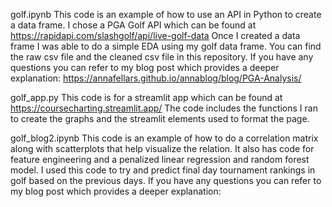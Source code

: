 golf.ipynb
This code is an example of how to use an API in Python to create a data frame. 
I chose a PGA Golf API which can be found at https://rapidapi.com/slashgolf/api/live-golf-data
Once I created a data frame I was able to do a simple EDA using my golf data frame. You can find the raw csv file and the cleaned csv file in this repository.
If you have any questions you can refer to my blog post which provides a deeper explanation: https://annafellars.github.io/annablog/blog/PGA-Analysis/

golf_app.py
This code is for a streamlit app which can be found at https://coursecharting.streamlit.app/
The code includes the functions I ran to create the graphs and the streamlit elements used to format the page.

golf_blog2.ipynb
This code is an example of how to do a correlation matrix along with scatterplots that help visualize the relation. It also has code for feature engineering and a penalized linear regression and random forest model. 
I used this code to try and predict final day tournament rankings in golf based on the previous days.
If you have any questions you can refer to my blog post which provides a deeper explanation:

